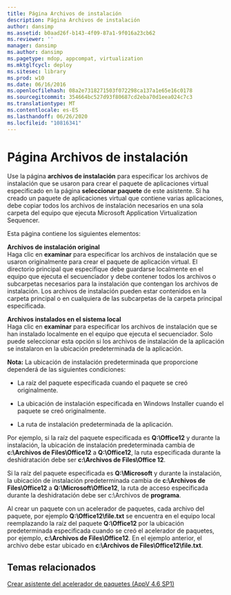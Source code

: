 ```yaml
---
title: Página Archivos de instalación
description: Página Archivos de instalación
author: dansimp
ms.assetid: b0aad26f-b143-4f09-87a1-9f016a23cb62
ms.reviewer: ''
manager: dansimp
ms.author: dansimp
ms.pagetype: mdop, appcompat, virtualization
ms.mktglfcycl: deploy
ms.sitesec: library
ms.prod: w10
ms.date: 06/16/2016
ms.openlocfilehash: 08a2e7318271503f072298ca137a1e65e16c0178
ms.sourcegitcommit: 354664bc527d93f80687cd2eba70d1eea024c7c3
ms.translationtype: MT
ms.contentlocale: es-ES
ms.lasthandoff: 06/26/2020
ms.locfileid: "10816341"
---
```

# Página Archivos de instalación


Use la página **archivos de instalación** para especificar los archivos de instalación que se usaron para crear el paquete de aplicaciones virtual especificado en la página **seleccionar paquete** de este asistente. Si ha creado un paquete de aplicaciones virtual que contiene varias aplicaciones, debe copiar todos los archivos de instalación necesarios en una sola carpeta del equipo que ejecuta Microsoft Application Virtualization Sequencer.

Esta página contiene los siguientes elementos:

<a href="" id="original-installation-files"></a>**Archivos de instalación original**  
Haga clic en **examinar** para especificar los archivos de instalación que se usaron originalmente para crear el paquete de aplicación virtual. El directorio principal que especifique debe guardarse localmente en el equipo que ejecuta el secuenciador y debe contener todos los archivos o subcarpetas necesarios para la instalación que contengan los archivos de instalación. Los archivos de instalación pueden estar contenidos en la carpeta principal o en cualquiera de las subcarpetas de la carpeta principal especificada.

<a href="" id="files-installed-on-local-system"></a>**Archivos instalados en el sistema local**  
Haga clic en **examinar** para especificar los archivos de instalación que se han instalado localmente en el equipo que ejecuta el secuenciador. Solo puede seleccionar esta opción si los archivos de instalación de la aplicación se instalaron en la ubicación predeterminada de la aplicación.

**Nota:**  La ubicación de instalación predeterminada que proporcione dependerá de las siguientes condiciones:

 

-   La raíz del paquete especificada cuando el paquete se creó originalmente.

-   La ubicación de instalación especificada en Windows Installer cuando el paquete se creó originalmente.

-   La ruta de instalación predeterminada de la aplicación.

Por ejemplo, si la raíz del paquete especificada es **Q:\\Office12** y durante la instalación, la ubicación de instalación predeterminada cambia de **c:\\Archivos de Files\\Office12** a **Q:\\Office12**, la ruta especificada durante la deshidratación debe ser **c:\\Archivos de Files\\Office 12**.

Si la raíz del paquete especificada es **Q:\\Microsoft** y durante la instalación, la ubicación de instalación predeterminada cambia de **c:\\Archivos de Files\\Office12** a **Q:\\Microsoft\\Office12**, la ruta de acceso especificada durante la deshidratación debe ser c:\\Archivos de **programa**.

Al crear un paquete con un acelerador de paquetes, cada archivo del paquete, por ejemplo **Q:\\Office12\\file.txt** se encuentra en el equipo local reemplazando la raíz del paquete **Q:\\Office12** por la ubicación predeterminada especificada cuando se creó el acelerador de paquetes, por ejemplo, **c:\\Archivos de Files\\Office12**. En el ejemplo anterior, el archivo debe estar ubicado en **c:\\Archivos de Files\\Office12\\file.txt**.

## Temas relacionados


[Crear asistente del acelerador de paquetes (AppV 4.6 SP1)](create-package-accelerator-wizard--appv-46-sp1-.md)

 

 





